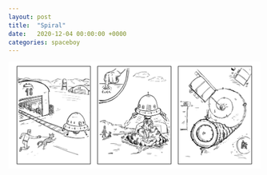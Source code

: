 ```yaml
---
layout: post
title:  "Spiral"
date:   2020-12-04 00:00:00 +0000
categories: spaceboy
---
```


[![Spiral](spaceboy/20%20-%20spiral.png)](spaceboy/20%20-%20spiral.png)

